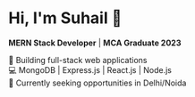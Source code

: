 # Hi, I'm Suhail 👋
**MERN Stack Developer** | **MCA Graduate 2023**

🚀 Building full-stack web applications  
💻 MongoDB | Express.js | React.js | Node.js  
🎯 Currently seeking opportunities in Delhi/Noida

<!--
**suhail1malik/suhail1malik** is a ✨ _special_ ✨ repository because its `README.md` (this file) appears on your GitHub profile.

Here are some ideas to get you started:

- 🔭 I’m currently working on ...
- 🌱 I’m currently learning ...
- 👯 I’m looking to collaborate on ...
- 🤔 I’m looking for help with ...
- 💬 Ask me about ...
- 📫 How to reach me: ...
- 😄 Pronouns: ...
- ⚡ Fun fact: ...
-->
